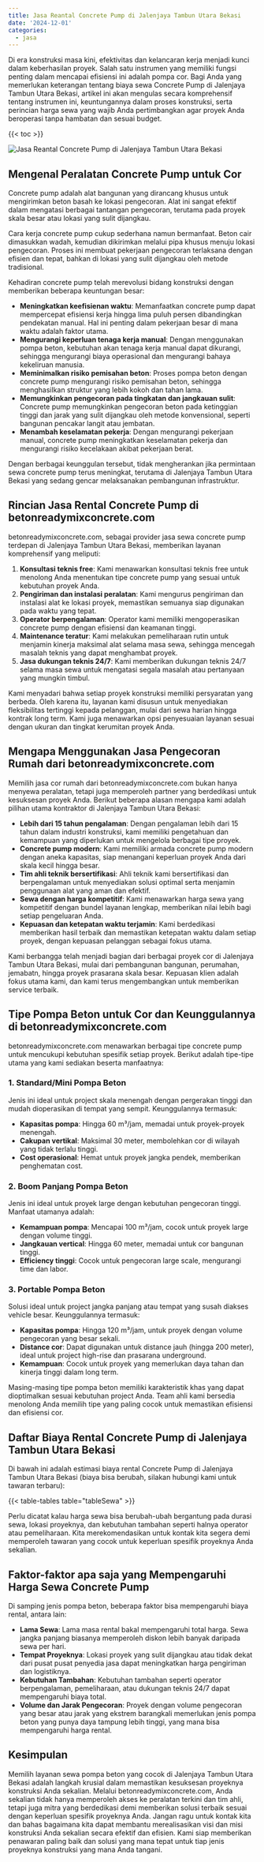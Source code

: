 ```yaml
---
title: Jasa Reantal Concrete Pump di Jalenjaya Tambun Utara Bekasi
date: '2024-12-01'
categories:
  - jasa
---
```


Di era konstruksi masa kini, efektivitas dan kelancaran kerja menjadi kunci dalam keberhasilan proyek. Salah satu instrumen yang memiliki fungsi penting dalam mencapai efisiensi ini adalah pompa cor. Bagi Anda yang memerlukan keterangan tentang biaya sewa Concrete Pump di Jalenjaya Tambun Utara Bekasi, artikel ini akan mengulas secara komprehensif tentang instrumen ini, keuntungannya dalam proses konstruksi, serta perincian harga sewa yang wajib Anda pertimbangkan agar proyek Anda beroperasi tanpa hambatan dan sesuai budget.

{{< toc >}}

![Jasa Reantal Concrete Pump di Jalenjaya Tambun Utara Bekasi](https://betoncor8.github.io/pump/concrete-pump%20(24).png)

## Mengenal Peralatan Concrete Pump untuk Cor

Concrete pump adalah alat bangunan yang dirancang khusus untuk mengirimkan beton basah ke lokasi pengecoran. Alat ini sangat efektif dalam mengatasi berbagai tantangan pengecoran, terutama pada proyek skala besar atau lokasi yang sulit dijangkau.

Cara kerja concrete pump cukup sederhana namun bermanfaat. Beton cair dimasukkan wadah, kemudian dikirimkan melalui pipa khusus menuju lokasi pengecoran. Proses ini membuat pekerjaan pengecoran terlaksana dengan efisien dan tepat, bahkan di lokasi yang sulit dijangkau oleh metode tradisional.

Kehadiran concrete pump telah merevolusi bidang konstruksi dengan memberikan beberapa keuntungan besar:

- **Meningkatkan keefisienan waktu**: Memanfaatkan concrete pump dapat mempercepat efisiensi kerja hingga lima puluh persen dibandingkan pendekatan manual. Hal ini penting dalam pekerjaan besar di mana waktu adalah faktor utama.
- **Mengurangi keperluan tenaga kerja manual**: Dengan menggunakan pompa beton, kebutuhan akan tenaga kerja manual dapat dikurangi, sehingga mengurangi biaya operasional dan mengurangi bahaya kekeliruan manusia.
- **Meminimalkan risiko pemisahan beton**: Proses pompa beton dengan concrete pump mengurangi risiko pemisahan beton, sehingga menghasilkan struktur yang lebih kokoh dan tahan lama.
- **Memungkinkan pengecoran pada tingkatan dan jangkauan sulit**: Concrete pump memungkinkan pengecoran beton pada ketinggian tinggi dan jarak yang sulit dijangkau oleh metode konvensional, seperti bangunan pencakar langit atau jembatan.
- **Menambah keselamatan pekerja**: Dengan mengurangi pekerjaan manual, concrete pump meningkatkan keselamatan pekerja dan mengurangi risiko kecelakaan akibat pekerjaan berat.

Dengan berbagai keunggulan tersebut, tidak mengherankan jika permintaan sewa concrete pump terus meningkat, terutama di Jalenjaya Tambun Utara Bekasi yang sedang gencar melaksanakan pembangunan infrastruktur.

## Rincian Jasa Rental Concrete Pump di betonreadymixconcrete.com

betonreadymixconcrete.com, sebagai provider jasa sewa concrete pump terdepan di Jalenjaya Tambun Utara Bekasi, memberikan layanan komprehensif yang meliputi:

1. **Konsultasi teknis free**: Kami menawarkan konsultasi teknis free untuk menolong Anda menentukan tipe concrete pump yang sesuai untuk kebutuhan proyek Anda.
2. **Pengiriman dan instalasi peralatan**: Kami mengurus pengiriman dan instalasi alat ke lokasi proyek, memastikan semuanya siap digunakan pada waktu yang tepat.
3. **Operator berpengalaman**: Operator kami memiliki mengoperasikan concrete pump dengan efisiensi dan keamanan tinggi.
4. **Maintenance teratur**: Kami melakukan pemeliharaan rutin untuk menjamin kinerja maksimal alat selama masa sewa, sehingga mencegah masalah teknis yang dapat menghambat proyek.
5. **Jasa dukungan teknis 24/7**: Kami memberikan dukungan teknis 24/7 selama masa sewa untuk mengatasi segala masalah atau pertanyaan yang mungkin timbul.

Kami menyadari bahwa setiap proyek konstruksi memiliki persyaratan yang berbeda. Oleh karena itu, layanan kami disusun untuk menyediakan fleksibilitas tertinggi kepada pelanggan, mulai dari sewa harian hingga kontrak long term. Kami juga menawarkan opsi penyesuaian layanan sesuai dengan ukuran dan tingkat kerumitan proyek Anda.

## Mengapa Menggunakan Jasa Pengecoran Rumah dari betonreadymixconcrete.com

Memilih jasa cor rumah dari betonreadymixconcrete.com bukan hanya menyewa peralatan, tetapi juga memperoleh partner yang berdedikasi untuk kesuksesan proyek Anda. Berikut beberapa alasan mengapa kami adalah pilihan utama kontraktor di Jalenjaya Tambun Utara Bekasi:

- **Lebih dari 15 tahun pengalaman**: Dengan pengalaman lebih dari 15 tahun dalam industri konstruksi, kami memiliki pengetahuan dan kemampuan yang diperlukan untuk mengelola berbagai tipe proyek.
- **Concrete pump modern**: Kami memiliki armada concrete pump modern dengan aneka kapasitas, siap menangani keperluan proyek Anda dari skala kecil hingga besar.
- **Tim ahli teknik bersertifikasi**: Ahli teknik kami bersertifikasi dan berpengalaman untuk menyediakan solusi optimal serta menjamin penggunaan alat yang aman dan efektif.
- **Sewa dengan harga kompetitif**: Kami menawarkan harga sewa yang kompetitif dengan bundel layanan lengkap, memberikan nilai lebih bagi setiap pengeluaran Anda.
- **Kepuasan dan ketepatan waktu terjamin**: Kami berdedikasi memberikan hasil terbaik dan memastikan ketepatan waktu dalam setiap proyek, dengan kepuasan pelanggan sebagai fokus utama.

Kami berbangga telah menjadi bagian dari berbagai proyek cor di Jalenjaya Tambun Utara Bekasi, mulai dari pembangunan bangunan, perumahan, jemabatn, hingga proyek prasarana skala besar. Kepuasan klien adalah fokus utama kami, dan kami terus mengembangkan untuk memberikan service terbaik.

## Tipe Pompa Beton untuk Cor dan Keunggulannya di betonreadymixconcrete.com

betonreadymixconcrete.com menawarkan berbagai tipe concrete pump untuk mencukupi kebutuhan spesifik setiap proyek. Berikut adalah tipe-tipe utama yang kami sediakan beserta manfaatnya:

### 1\. Standard/Mini Pompa Beton

Jenis ini ideal untuk project skala menengah dengan pergerakan tinggi dan mudah dioperasikan di tempat yang sempit. Keunggulannya termasuk:

- **Kapasitas pompa**: Hingga 60 m³/jam, memadai untuk proyek-proyek menengah.
- **Cakupan vertikal**: Maksimal 30 meter, membolehkan cor di wilayah yang tidak terlalu tinggi.
- **Cost operasional**: Hemat untuk proyek jangka pendek, memberikan penghematan cost.

### 2\. Boom Panjang Pompa Beton

Jenis ini ideal untuk proyek large dengan kebutuhan pengecoran tinggi. Manfaat utamanya adalah:

- **Kemampuan pompa**: Mencapai 100 m³/jam, cocok untuk proyek large dengan volume tinggi.
- **Jangkauan vertical**: Hingga 60 meter, memadai untuk cor bangunan tinggi.
- **Efficiency tinggi**: Cocok untuk pengecoran large scale, mengurangi time dan labor.

### 3\. Portable Pompa Beton

Solusi ideal untuk project jangka panjang atau tempat yang susah diakses vehicle besar. Keunggulannya termasuk:

- **Kapasitas pompa**: Hingga 120 m³/jam, untuk proyek dengan volume pengecoran yang besar sekali.
- **Distance cor**: Dapat digunakan untuk distance jauh (hingga 200 meter), ideal untuk project high-rise dan prasarana underground.
- **Kemampuan**: Cocok untuk proyek yang memerlukan daya tahan dan kinerja tinggi dalam long term.

Masing-masing tipe pompa beton memiliki karakteristik khas yang dapat dioptimalkan sesuai kebutuhan project Anda. Team ahli kami bersedia menolong Anda memilih tipe yang paling cocok untuk memastikan efisiensi dan efisiensi cor.

## Daftar Biaya Rental Concrete Pump di Jalenjaya Tambun Utara Bekasi

Di bawah ini adalah estimasi biaya rental Concrete Pump di Jalenjaya Tambun Utara Bekasi (biaya bisa berubah, silakan hubungi kami untuk tawaran terbaru):

{{< table-tables table="tableSewa" >}}

Perlu dicatat kalau harga sewa bisa berubah-ubah bergantung pada durasi sewa, lokasi proyeknya, dan kebutuhan tambahan seperti halnya operator atau pemeliharaan. Kita merekomendasikan untuk kontak kita segera demi memperoleh tawaran yang cocok untuk keperluan spesifik proyeknya Anda sekalian.

## Faktor-faktor apa saja yang Mempengaruhi Harga Sewa Concrete Pump

Di samping jenis pompa beton, beberapa faktor bisa mempengaruhi biaya rental, antara lain:

- **Lama Sewa**: Lama masa rental bakal mempengaruhi total harga. Sewa jangka panjang biasanya memperoleh diskon lebih banyak daripada sewa per hari.
- **Tempat Proyeknya**: Lokasi proyek yang sulit dijangkau atau tidak dekat dari pusat pusat penyedia jasa dapat meningkatkan harga pengiriman dan logistiknya.
- **Kebutuhan Tambahan**: Kebutuhan tambahan seperti operator berpengalaman, pemeliharaan, atau dukungan teknis 24/7 dapat mempengaruhi biaya total.
- **Volume dan Jarak Pengecoran**: Proyek dengan volume pengecoran yang besar atau jarak yang ekstrem barangkali memerlukan jenis pompa beton yang punya daya tampung lebih tinggi, yang mana bisa mempengaruhi harga rental.

## Kesimpulan

Memilih layanan sewa pompa beton yang cocok di Jalenjaya Tambun Utara Bekasi adalah langkah krusial dalam memastikan kesuksesan proyeknya konstruksi Anda sekalian. Melalui betonreadymixconcrete.com, Anda sekalian tidak hanya memperoleh akses ke peralatan terkini dan tim ahli, tetapi juga mitra yang berdedikasi demi memberikan solusi terbaik sesuai dengan keperluan spesifik proyeknya Anda. Jangan ragu untuk kontak kita dan bahas bagaimana kita dapat membantu merealisasikan visi dan misi konstruksi Anda sekalian secara efektif dan efisien. Kami siap memberikan penawaran paling baik dan solusi yang mana tepat untuk tiap jenis proyeknya konstruksi yang mana Anda tangani.
